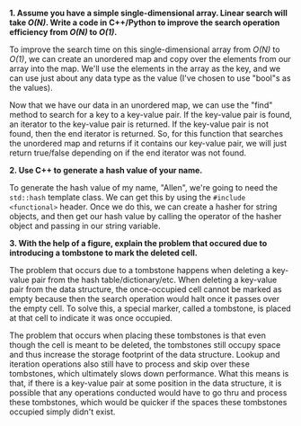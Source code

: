 

**1. Assume you have a simple single-dimensional array. Linear search will take _O(N)_. Write a code in C++/Python to improve the search operation efficiency from _O(N)_ to _O(1)_.**

To improve the search time on this single-dimensional array from _O(N)_ to _O(1)_, we can create an unordered map and copy over the elements from our array into the map. We'll use the elements in the array as the key, and we can use just about any data type as the value (I've chosen to use "bool"s as the values).

Now that we have our data in an unordered map, we can use the "find" method to search for a key to a key-value pair. If the key-value pair is found, an iterator to the key-value pair is returned. If the key-value pair is not found, then the end iterator is returned. So, for this function that searches the unordered map and returns if it contains our key-value pair, we will just return true/false depending on if the end iterator was not found.

**2. Use C++ to generate a hash value of your name.**

To generate the hash value of my name, "Allen", we're going to need the ```std::hash``` template class. We can get this by using the ```#include <functional>``` header. Once we do this, we can create a hasher for string objects, and then get our hash value by calling the operator of the hasher object and passing in our string variable.

**3. With the help of a figure, explain the problem that occured due to introducing a tombstone to mark the deleted cell.**

The problem that occurs due to a tombstone happens when deleting a key-value pair from the hash table/dictionary/etc. When deleting a key-value pair from the data structure, the once-occupied cell cannot be marked as empty because then the search operation would halt once it passes over the empty cell. To solve this, a special marker, called a tombstone, is placed at that cell to indicate it was once occupied.

The problem that occurs when placing these tombstones is that even though the cell is meant to be deleted, the tombstones still occupy space and thus increase the storage footprint of the data structure. Lookup and iteration operations also still have to process and skip over these tombstones, which ultimately slows down performance. What this means is that, if there is a key-value pair at some position in the data structure, it is possible that any operations conducted would have to go thru and process these tombstones, which would be quicker if the spaces these tombstones occupied simply didn't exist.
